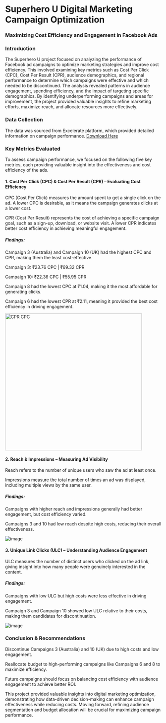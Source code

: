 # Superhero U Digital Marketing Campaign Optimization
### Maximizing Cost Efficiency and Engagement in Facebook Ads

### Introduction

The Superhero U project focused on analyzing the performance of Facebook ad campaigns to optimize marketing strategies and improve cost efficiency. This involved examining key metrics such as Cost Per Click (CPC), Cost Per Result (CPR), audience demographics, and regional performance to determine which campaigns were effective and which needed to be discontinued. The analysis revealed patterns in audience engagement, spending efficiency, and the impact of targeting specific demographics. By identifying underperforming campaigns and areas for improvement, the project provided valuable insights to refine marketing efforts, maximize reach, and allocate resources more effectively.

### Data Collection 
The data was sourced from Excelerate platform, which provided detailed information on campaign performance. [Download Here](https://drive.google.com/file/d/1JQ1KKG-A8WMgHHHvkyP7zBFiToj2W5pA/view?usp=sharing)

### Key Metrics Evaluated
To assess campaign performance, we focused on the following five key metrics, each providing valuable insight into the effectiveness and cost efficiency of the ads.
#### 1. Cost Per Click (CPC) & Cost Per Result (CPR) – Evaluating Cost Efficiency

CPC (Cost Per Click) measures the amount spent to get a single click on the ad. A lower CPC is desirable, as it means the campaign generates clicks at a lower cost.

CPR (Cost Per Result) represents the cost of achieving a specific campaign goal, such as a sign-up, download, or website visit. A lower CPR indicates better cost efficiency in achieving meaningful engagement.

##### Findings:

Campaign 3 (Australia) and Campaign 10 (UK) had the highest CPC and CPR, making them the least cost-effective.

Campaign 3: ₹23.76 CPC | ₹69.32 CPR

Campaign 10: ₹22.36 CPC | ₹55.95 CPR

Campaign 8 had the lowest CPC at ₹1.04, making it the most affordable for generating clicks.

Campaign 6 had the lowest CPR at ₹2.11, meaning it provided the best cost efficiency in driving engagement.

<img width="441" alt="CPR   CPC" src="https://github.com/user-attachments/assets/ba4e4bc0-e962-450e-89db-3ad01e749e68" />

#### 2. Reach & Impressions – Measuring Ad Visibility

Reach refers to the number of unique users who saw the ad at least once.

Impressions measure the total number of times an ad was displayed, including multiple views by the same user.

##### Findings:

Campaigns with higher reach and impressions generally had better engagement, but cost efficiency varied.

Campaigns 3 and 10 had low reach despite high costs, reducing their overall effectiveness.

![image](https://github.com/user-attachments/assets/099e6987-5cb4-4866-aabf-ca3f910a54f1)

#### 3. Unique Link Clicks (ULC) – Understanding Audience Engagement

ULC measures the number of distinct users who clicked on the ad link, giving insight into how many people were genuinely interested in the content.

##### Findings:

Campaigns with low ULC but high costs were less effective in driving engagement.

Campaign 3 and Campaign 10 showed low ULC relative to their costs, making them candidates for discontinuation.

![image](https://github.com/user-attachments/assets/f8dc03dd-f3e3-4984-b3f6-a09177766e83)

### Conclusion & Recommendations

Discontinue Campaigns 3 (Australia) and 10 (UK) due to high costs and low engagement.

Reallocate budget to high-performing campaigns like Campaigns 6 and 8 to maximize efficiency.

Future campaigns should focus on balancing cost efficiency with audience engagement to achieve better ROI.

This project provided valuable insights into digital marketing optimization, demonstrating how data-driven decision-making can enhance campaign effectiveness while reducing costs. Moving forward, refining audience segmentation and budget allocation will be crucial for maximizing campaign performance.


